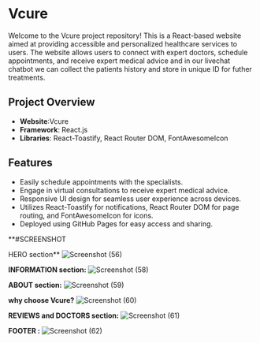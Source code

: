 # Vcure

Welcome to the Vcure project repository! This is a React-based website aimed at providing accessible and personalized healthcare services to users. The website allows users to connect with expert doctors, schedule appointments, and receive expert medical advice and in our livechat chatbot we can collect the patients history and store in unique ID for futher treatments.

## Project Overview

- **Website**:Vcure 
- **Framework**: React.js
- **Libraries**: React-Toastify, React Router DOM, FontAwesomeIcon

## Features

- Easily schedule appointments with the specialists.
- Engage in virtual consultations to receive expert medical advice.
- Responsive UI design for seamless user experience across devices.
- Utilizes React-Toastify for notifications, React Router DOM for page routing, and FontAwesomeIcon for icons.
- Deployed using GitHub Pages for easy access and sharing.

**#SCREENSHOT 

HERO section**
![Screenshot (56)](https://github.com/subharanjani-it21/vcure/assets/95203572/19327114-58b0-4981-a4e4-cdecd7d6fec7)

**INFORMATION section:**
![Screenshot (58)](https://github.com/subharanjani-it21/vcure/assets/95203572/d020ba4d-d3ac-4c25-9be1-e19810a7727e)

**ABOUT section:**
![Screenshot (59)](https://github.com/subharanjani-it21/vcure/assets/95203572/2d98c1f8-ebfd-4f2d-a469-b18959c3eb88)

**why choose Vcure?**
![Screenshot (60)](https://github.com/subharanjani-it21/vcure/assets/95203572/7e7151a2-f1aa-48da-bea8-a2cf1221c3ae)

**REVIEWS and DOCTORS section:**
![Screenshot (61)](https://github.com/subharanjani-it21/vcure/assets/95203572/fc5ffb15-233f-417c-bfdd-0f413aa3a7d3)

**FOOTER :**
![Screenshot (62)](https://github.com/subharanjani-it21/vcure/assets/95203572/556409f5-ffed-4353-9eb3-615a09d9838e)





